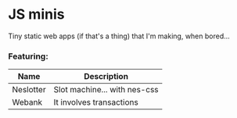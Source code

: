 # JS minis
Tiny static web apps (if that's a thing) that I'm making, when bored...


### Featuring:

Name | Description
-----|------------
Neslotter | Slot machine... with nes-css
Webank | It involves transactions